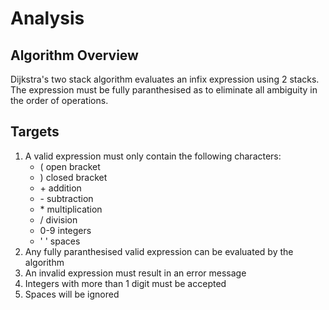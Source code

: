 # Analysis

## Algorithm Overview

Dijkstra's two stack algorithm evaluates an infix expression using 2 stacks. The expression must be fully paranthesised as to eliminate all ambiguity in the order of operations.

## Targets

1. A valid expression must only contain the following characters:
   - ( open bracket
   - ) closed bracket
   - \+ addition
   - \- subtraction
   - \* multiplication
   - / division
   - 0-9 integers
   - ' ' spaces
2. Any fully paranthesised valid expression can be evaluated by the algorithm
3. An invalid expression must result in an error message
4. Integers with more than 1 digit must be accepted
5. Spaces will be ignored
